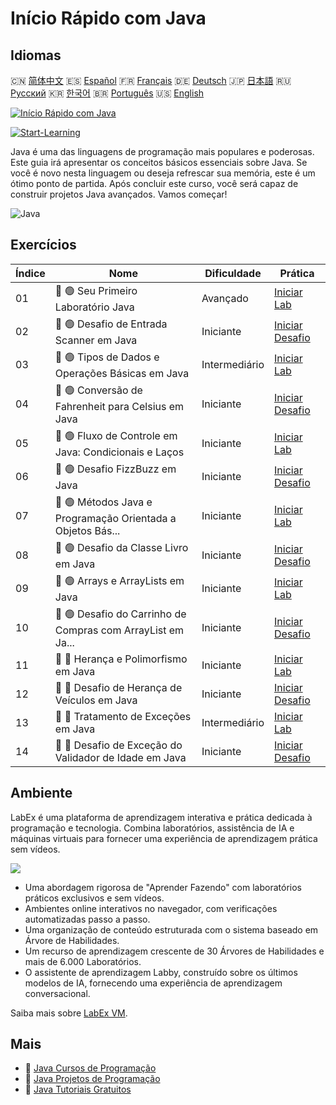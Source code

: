 # Início Rápido com Java

## Idiomas

🇨🇳 [简体中文](README_zh.md) 🇪🇸 [Español](README_es.md) 🇫🇷 [Français](README_fr.md) 🇩🇪 [Deutsch](README_de.md) 🇯🇵 [日本語](README_ja.md) 🇷🇺 [Русский](README_ru.md) 🇰🇷 [한국어](README_ko.md) 🇧🇷 [Português](README_pt.md) 🇺🇸 [English](README.md) 

[![Início Rápido com Java](https://cover-creator.labex.io/quick-start-with-java.png?lang=pt)](https://labex.io/pt/courses/quick-start-with-java)

[![Start-Learning](https://img.shields.io/badge/Start-Learning-whitesmoke?style=for-the-badge)](https://labex.io/pt/courses/quick-start-with-java)

Java é uma das linguagens de programação mais populares e poderosas. Este guia irá apresentar os conceitos básicos essenciais sobre Java. Se você é novo nesta linguagem ou deseja refrescar sua memória, este é um ótimo ponto de partida. Após concluir este curso, você será capaz de construir projetos Java avançados. Vamos começar!

![Java](https://img.shields.io/badge/Java-whitesmoke?style=for-the-badge&logo=java)


## Exercícios

|   Índice | Nome                                                        | Dificuldade   | Prática                                                                                                                                |
|----------|-------------------------------------------------------------|---------------|----------------------------------------------------------------------------------------------------------------------------------------|
|       01 | 📖 🟢 Seu Primeiro Laboratório Java                         | Avançado      | <a target='_blank' href='https://labex.io/pt/tutorials/java-your-first-java-lab-411751'>Iniciar Lab</a>                                |
|       02 | 🎯 🟢 Desafio de Entrada Scanner em Java                    | Iniciante     | <a target='_blank' href='https://labex.io/pt/tutorials/java-java-scanner-input-challenge-413835'>Iniciar Desafio</a>                   |
|       03 | 📖 🟢 Tipos de Dados e Operações Básicas em Java            | Intermediário | <a target='_blank' href='https://labex.io/pt/tutorials/java-java-data-types-and-basic-operations-413744'>Iniciar Lab</a>               |
|       04 | 🎯 🟢 Conversão de Fahrenheit para Celsius em Java          | Iniciante     | <a target='_blank' href='https://labex.io/pt/tutorials/java-java-fahrenheit-to-celsius-conversion-413851'>Iniciar Desafio</a>          |
|       05 | 📖 🟢 Fluxo de Controle em Java: Condicionais e Laços       | Iniciante     | <a target='_blank' href='https://labex.io/pt/tutorials/java-java-control-flow-conditionals-and-loops-413751'>Iniciar Lab</a>           |
|       06 | 🎯 🟢 Desafio FizzBuzz em Java                              | Iniciante     | <a target='_blank' href='https://labex.io/pt/tutorials/java-java-fizzbuzz-challenge-413852'>Iniciar Desafio</a>                        |
|       07 | 📖 🟢 Métodos Java e Programação Orientada a Objetos Bás... | Iniciante     | <a target='_blank' href='https://labex.io/pt/tutorials/java-java-methods-and-basic-object-oriented-programming-413809'>Iniciar Lab</a> |
|       08 | 🎯 🟢 Desafio da Classe Livro em Java                       | Iniciante     | <a target='_blank' href='https://labex.io/pt/tutorials/java-java-book-class-challenge-413850'>Iniciar Desafio</a>                      |
|       09 | 📖 🟢 Arrays e ArrayLists em Java                           | Iniciante     | <a target='_blank' href='https://labex.io/pt/tutorials/java-java-arrays-and-arraylists-413820'>Iniciar Lab</a>                         |
|       10 | 🎯 🟢 Desafio do Carrinho de Compras com ArrayList em Ja... | Iniciante     | <a target='_blank' href='https://labex.io/pt/tutorials/java-java-arraylist-shopping-cart-challenge-413849'>Iniciar Desafio</a>         |
|       11 | 📖 🔵 Herança e Polimorfismo em Java                        | Iniciante     | <a target='_blank' href='https://labex.io/pt/tutorials/java-java-inheritance-and-polymorphism-413825'>Iniciar Lab</a>                  |
|       12 | 🎯 🔵 Desafio de Herança de Veículos em Java                | Iniciante     | <a target='_blank' href='https://labex.io/pt/tutorials/java-java-vehicle-inheritance-challenge-413854'>Iniciar Desafio</a>             |
|       13 | 📖 🔵 Tratamento de Exceções em Java                        | Intermediário | <a target='_blank' href='https://labex.io/pt/tutorials/java-java-exception-handling-413830'>Iniciar Lab</a>                            |
|       14 | 🎯 🔵 Desafio de Exceção do Validador de Idade em Java      | Iniciante     | <a target='_blank' href='https://labex.io/pt/tutorials/java-java-age-validator-exception-challenge-413848'>Iniciar Desafio</a>         |

## Ambiente

LabEx é uma plataforma de aprendizagem interativa e prática dedicada à programação e tecnologia. Combina laboratórios, assistência de IA e máquinas virtuais para fornecer uma experiência de aprendizagem prática sem vídeos.

![](https://tutorial-screenshot.getvm.io/images/vm-1725247253.png)

- Uma abordagem rigorosa de "Aprender Fazendo" com laboratórios práticos exclusivos e sem vídeos.
- Ambientes online interativos no navegador, com verificações automatizadas passo a passo.
- Uma organização de conteúdo estruturada com o sistema baseado em Árvore de Habilidades.
- Um recurso de aprendizagem crescente de 30 Árvores de Habilidades e mais de 6.000 Laboratórios.
- O assistente de aprendizagem Labby, construído sobre os últimos modelos de IA, fornecendo uma experiência de aprendizagem conversacional.

Saiba mais sobre [LabEx VM](https://support.labex.io/using-labex/virtual-machine).

## Mais

- 🔗 [Java Cursos de Programação](https://github.com/labex-labs/awesome-programming-courses)
- 🔗 [Java Projetos de Programação](https://github.com/labex-labs/awesome-programming-projects)
- 🔗 [Java Tutoriais Gratuitos](https://github.com/labex-labs/java-free-tutorials)

